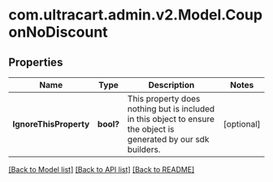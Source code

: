 # com.ultracart.admin.v2.Model.CouponNoDiscount
## Properties

Name | Type | Description | Notes
------------ | ------------- | ------------- | -------------
**IgnoreThisProperty** | **bool?** | This property does nothing but is included in this object to ensure the object is generated by our sdk builders. | [optional] 


[[Back to Model list]](../README.md#documentation-for-models) [[Back to API list]](../README.md#documentation-for-api-endpoints) [[Back to README]](../README.md)

